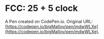 # FCC: 25 + 5 clock

A Pen created on CodePen.io. Original URL: [https://codepen.io/bigMalloy/pen/mdwWLXe](https://codepen.io/bigMalloy/pen/mdwWLXe).


